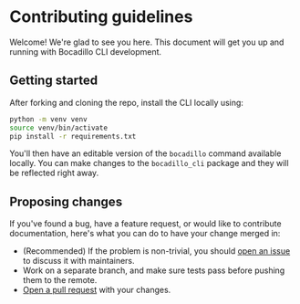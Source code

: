# Contributing guidelines

Welcome! We're glad to see you here. This document will get you up and running with Bocadillo CLI development.

## Getting started

After forking and cloning the repo, install the CLI locally using:

```bash
python -m venv venv
source venv/bin/activate
pip install -r requirements.txt
```

You'll then have an editable version of the `bocadillo` command available locally. You can make changes to the `bocadillo_cli` package and they will be reflected right away.

## Proposing changes

If you've found a bug, have a feature request, or would like to contribute documentation, here's what you can do to have your change merged in:

- (Recommended) If the problem is non-trivial, you should [open an issue](https://github.com/bocadilloproject/bocadillo-cli/issues/new) to discuss it with maintainers.
- Work on a separate branch, and make sure tests pass before pushing them to the remote.
- [Open a pull request](https://github.com/bocadilloproject/bocadillo-cli/compare) with your changes.
